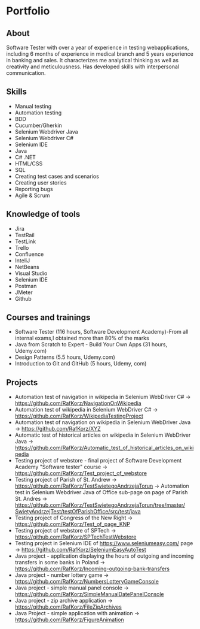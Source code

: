 # Portfolio

## About
  Software Tester with over a year of experience in testing webapplications, including 6 months of experience in medical branch and 5 years experience in banking and sales. It characterizes me analytical thinking as well as creativity and meticulousness. Has developed skills with interpersonal communication.

## Skills
- Manual testing
- Automation testing
- BDD
- Cucumber/Gherkin
- Selenium Webdriver Java
- Selenium Webdriver C#
- Selenium IDE
- Java
- C# .NET
- HTML/CSS
- SQL
- Creating test cases and scenarios
- Creating user stories
- Reporting bugs
- Agile & Scrum

## Knowledge of tools
- Jira
- TestRail
- TestLink
- Trello
- Confluence
- InteliJ
- NetBeans
- Visual Studio
- Selenium IDE
- Postman
- JMeter
- Github

## Courses and trainings
- Software Tester (116 hours, Software Development Academy)-From all internal exams,I obtained more than 80% of the marks
- Java from Scratch to Expert - Build Your Own Apps (31 hours, Udemy.com)
- Design Patterns (5.5 hours, Udemy.com)
- Introduction to Git and GitHub (5 hours, Udemy, com)

## Projects
- Automation test of navigation in wikipedia in Selenium WebDriver C# -> https://github.com/RafKorz/NavigationOnWikipedia
- Automation test of wikipedia in Selenium WebDriver C# -> https://github.com/RafKorz/WikipediaTestingProject
- Automation test of navigation on wikipedia in Selenium WebDriver Java -> https://github.com/RafKorz/XYZ
- Automatic test of historical articles on wikipedia in Selenium WebDriver Java -> https://github.com/RafKorz/Automatic_test_of_historical_articles_on_wikipedia
- Testing project of webstore - final project of Software Development Academy "Software tester" course -> https://github.com/RafKorz/Test_project_of_webstore
- Testing project of Parish of St. Andrew -> https://github.com/RafKorz/TestSwietegoAndrzejaTorun
  -> Automation test in Selenium Webdriver Java of Office sub-page on page of Parish St. Andres -> https://github.com/RafKorz/TestSwietegoAndrzejaTorun/tree/master/ŚwiętyAndrzejTest/testOfParishOffice/src/test/java
- Testing project of Congress of the New Right -> https://github.com/RafKorz/Test_of_page_KNP
- Testing project of webstore of SPTech -> https://github.com/RafKorz/SPTechTestWebstore
- Testing project in Selenium IDE of https://www.seleniumeasy.com/ page -> https://github.com/RafKorz/SeleniumEasyAutoTest
- Java project - application displaying the hours of outgoing and incoming transfers in some banks in Poland -> https://github.com/RafKorz/Incoming-outgoing-bank-transfers
- Java project - number lottery game -> https://github.com/RafKorz/NumbersLotteryGameConsole
- Java project - simple manual panel console -> https://github.com/RafKorz/SimpleManualDatePanelConsole
- Java project - zip archive application -> https://github.com/RafKorz/FileZipArchives
- Java Project - simple application with animation -> https://github.com/RafKorz/FigureAnimation

